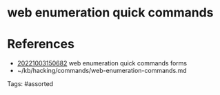 # web enumeration quick commands

# References
- [20221003150682](/zet/20221003150682/README.md) web enumeration quick commands forms
- ~/kb/hacking/commands/web-enumeration-commands.md

Tags:
    #assorted
